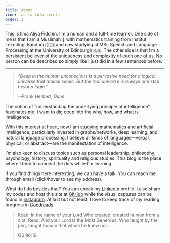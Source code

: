 ```yaml
---
title: About
icon: fas fa-info-circle
order: 3
---
```


This is Ilma Aliya Fiddien. I’m a human and a full-time learner. One side of me is that I am a Muslimah 🧕 with mathematics training from Institut Teknologi Bandung 🇮🇩 and now studying at MSc Speech and Language Processing at the University of Edinburgh 🇬🇧. The other side is that I’m a persistent believer of the uniqueness and complexity of each one of us. No person can be described so simply like I just did in a few sentences before.

---

> _“Deep in the human unconscious is a pervasive need for a logical universe that makes sense. But the real universe is always one step beyond logic.”_ 
>
> --Frank Herbert, _Dune_

The notion of “understanding the underlying principle of intelligence” fascinates me. I want to dig deep into the why, how, and what is intelligence.

With this interest at heart, now I am studying mathematics and artificial intelligence; particularly invested in graphs/networks, deep learning, and natural language processing. I believe all kinds of languages—verbal, physical, or abstract—are the manifestation of intelligence.

I’m also keen to discuss topics such as personal leadership, philosophy, psychology, history, spirituality and religious studies. This blog is the place where I tried to connect the dots while I'm learning. 

If you find things here interesting, we can have a talk. You can reach me through <span data-toggle="tooltip" data-placement="top" title="" data-original-title="ilmaaliyaf (at) gmail (dot) com">email (click/hover to see my address)</span>.

What do I do besides that? You can check my [LinkedIn](https://linkedin.com/in/ilmaaliyaf) profile. I also share my codes and <span data-toggle="tooltip" data-placement="top" title="" data-original-title="powered by Jekyll">host this site</span> at [GitHub](https://github.com/ilmaaliyaf) while the visual captures can be found in [Instagram](https://instagram.com/ilmaaliyaf). At last but not least, I love to keep track of my reading progress in [Goodreads](https://goodreads.com/ilmaaliyaf).

> Read: In the name of your Lord Who created, created human from a clot. Read: And your Lord is the Most Generous, Who taught by the pen, taught human that which he knew not.
> 
> QS 96:19

